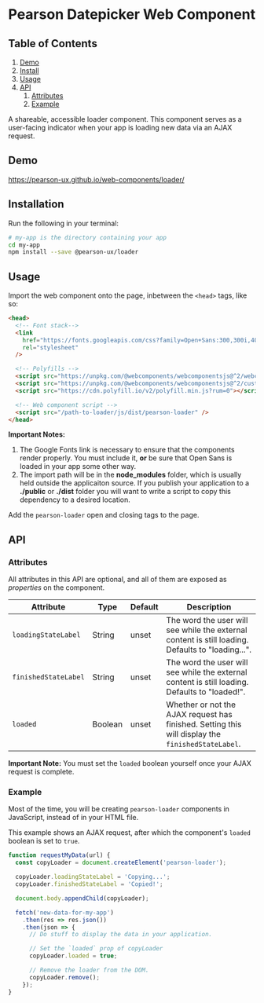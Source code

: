 # Pearson Datepicker Web Component

## Table of Contents

1. [Demo](#demo)
2. [Install](#install)
3. [Usage](#usage)
4. [API](#api)
   1. [Attributes](#api-attributes)
   2. [Example](#api-example)

A shareable, accessible loader component. This component serves as a user-facing indicator when your app is loading new data via an AJAX request.

<a name="demo"></a>

## Demo

https://pearson-ux.github.io/web-components/loader/

<a name="install"></a>

## Installation

Run the following in your terminal:

```bash
# my-app is the directory containing your app
cd my-app
npm install --save @pearson-ux/loader
```

<a name="usage"></a>

## Usage

Import the web component onto the page, inbetween the `<head>` tags, like so:

```html
<head>
  <!-- Font stack-->
  <link
    href="https://fonts.googleapis.com/css?family=Open+Sans:300,300i,400,400i,600,600i"
    rel="stylesheet"
  />

  <!-- Polyfills -->
  <script src="https://unpkg.com/@webcomponents/webcomponentsjs@^2/webcomponents-loader.js"></script>
  <script src="https://unpkg.com/@webcomponents/webcomponentsjs@^2/custom-elements-es5-adapter.js"></script>
  <script src="https://cdn.polyfill.io/v2/polyfill.min.js?rum=0"></script>

  <!-- Web component script -->
  <script src="/path-to-loader/js/dist/pearson-loader" />
</head>
```

**Important Notes:**

1. The Google Fonts link is necessary to ensure that the components render properly. You must include it, **or** be sure that Open Sans is loaded in your app some other way.
2. The import path will be in the **node_modules** folder, which is usually held outside the applicaiton source. If you publish your application to a **./public** or **./dist** folder you will want to write a script to copy this dependency to a desired location.

Add the `pearson-loader` open and closing tags to the page.

<a name="api"></a>

## API

<a name="api-attributes"></a>

### Attributes

All attributes in this API are optional, and all of them are exposed as _properties_ on the component.

| Attribute            | Type    | Default | Description                                                                                       |
| -------------------- | ------- | ------- | ------------------------------------------------------------------------------------------------- |
| `loadingStateLabel`  | String  | unset   | The word the user will see while the external content is still loading. Defaults to "loading...". |
| `finishedStateLabel` | String  | unset   | The word the user will see while the external content is still loading. Defaults to "loaded!".    |
| `loaded`             | Boolean | unset   | Whether or not the AJAX request has finished. Setting this will display the `finishedStateLabel`. |

**Important Note:** You must set the `loaded` boolean yourself once your AJAX request is complete.

<a name="api-example"></a>

### Example

Most of the time, you will be creating `pearson-loader` components in JavaScript, instead of in your HTML file.

This example shows an AJAX request, after which the component's `loaded` boolean is set to `true`.

```js
function requestMyData(url) {
  const copyLoader = document.createElement('pearson-loader');

  copyLoader.loadingStateLabel = 'Copying...';
  copyLoader.finishedStateLabel = 'Copied!';

  document.body.appendChild(copyLoader);

  fetch('new-data-for-my-app')
    .then(res => res.json())
    .then(json => {
      // Do stuff to display the data in your application.

      // Set the `loaded` prop of copyLoader
      copyLoader.loaded = true;

      // Remove the loader from the DOM.
      copyLoader.remove();
    });
}
```
